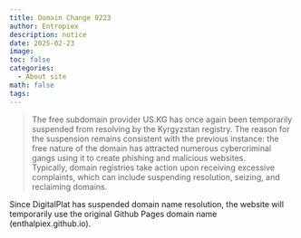 ```yaml
---
title: Domain Change 0223
author: Entropiex
description: notice
date: 2025-02-23
image: 
toc: false
categories:
  - About site
math: false
tags:
---
```

>The free subdomain provider US.KG has once again been temporarily suspended from resolving by the Kyrgyzstan registry.
>The reason for the suspension remains consistent with the previous instance: the free nature of the domain has attracted numerous cybercriminal gangs using it to create phishing and malicious websites.  
>Typically, domain registries take action upon receiving excessive complaints, which can include suspending resolution, seizing, and reclaiming domains.

Since DigitalPlat has suspended domain name resolution, the website will temporarily use the original Github Pages domain name (enthalpiex.github.io).